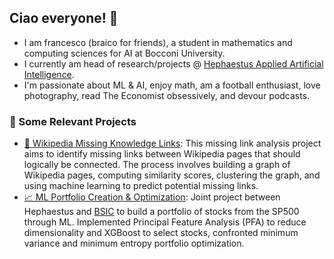 
## Ciao everyone! 👋
 - I am francesco (braico for friends), a student in mathematics and computing sciences for AI at Bocconi University. 
- I currently am head of research/projects @ [Hephaestus Applied Artificial Intelligence](https://github.com/Hephaestus-AI-Association). 
- I'm passionate about ML & AI, enjoy math, am a football enthusiast, love photography, read The Economist obsessively, and devour podcasts.

### 📌 Some Relevant Projects 
- [🔗 Wikipedia Missing Knowledge Links](https://github.com/francescobraicovich/Missing_Knowledge_Links_WIkipedia): This missing link analysis project aims to identify missing links between Wikipedia pages that should logically be connected. The process involves building a graph of Wikipedia pages, computing similarity scores, clustering the graph, and using machine learning to predict potential missing links.
- [📈 ML Portfolio Creation & Optimization](https://github.com/BSIC/bsic_hephaestus_paper): Joint project between Hephaestus and [BSIC](https://bsic.it) to build a portfolio of stocks from the SP500 through ML. Implemented Principal Feature Analysis (PFA) to reduce dimensionality and XGBoost to select stocks, confronted minimum variance and minimum entropy portfolio optimization.

